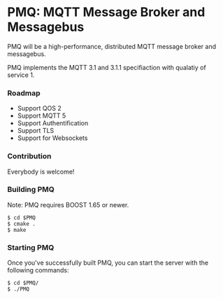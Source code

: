 # PMQ: MQTT Message Broker and Messagebus


PMQ will be a high-performance, distributed MQTT message broker and messagebus. 

PMQ implements the MQTT 3.1 and 3.1.1 specifiaction with qualatiy of service 1.

### Roadmap
* Support QOS 2
* Support MQTT 5
* Support Authentification
* Support TLS
* Support for Websockets

### Contribution
Everybody is welcome!

### Building PMQ

Note: PMQ requires BOOST 1.65 or newer.


```shell
$ cd $PMQ
$ cmake .
$ make
```    

### Starting PMQ

Once you've successfully built PMQ, you can start the server with the following
commands:

```shell
$ cd $PMQ/
$ ./PMQ
```

